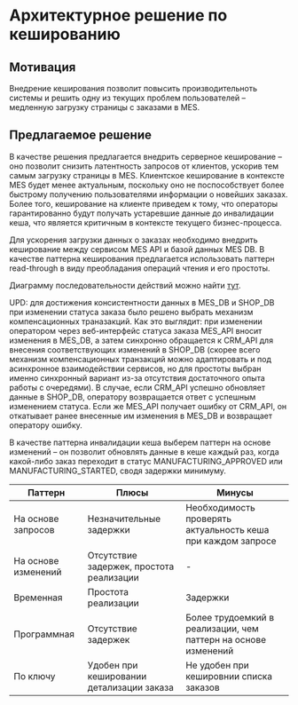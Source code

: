 # Архитектурное решение по кешированию

## Мотивация

Внедрение кеширования позволит повысить производительноть системы и решить одну из текущих проблем пользователей – медленную загрузку страницы с заказами в MES.

## Предлагаемое решение

В качестве решения предлагается внедрить серверное кеширование – оно позволит снизить латентность запросов от клиентов, ускорив тем самым загрузку страницы в MES. Клиентское кеширование в контексте MES будет менее актуальным, поскольку оно не поспособствует более быстрому получению пользователями информации о новейших заказах. Более того, кеширование на клиенте приведем к тому, что операторы гарантированно будут получать устаревшие данные до инвалидации кеша, что является критичным в контексте текущего бизнес-процесса.

Для ускорения загрузки данных о заказах необходимо внедрить кеширование между сервисом MES API и базой данных MES DB. В качестве паттерна кеширования предлагается использовать паттерн read-through в виду преобладания операций чтения и его простоты.

Диаграмму последовательности действий можно найти [тут](https://editor.plantuml.com/uml/hLNBReCm4Bpp5QlSymCzH7bAoI5AbAZdoeLDOWaCzPgqwTVN2pQlGfj8kR36xEpEB8EPaX7Qv4aS66bYX5cCNq95MXg4dOvGmqA45wdESCIF75M8i9JYh4KI19b5ob1cGXdOhewj-v7TWDb-Cm91_F3Dhbi9N1RvuMAsMA-2I1ZnBWXBu79UuPRpTjt5OLlLjUkYRWq-hdTxZ-OrmmELMZ7frMfnH5vgCUa9qa9cBCc0HX5PhG5p64_gz0Edao4mbhF2JxikOGIdL1Ux9wdjff491Y8qyYfiJw_RHIvPgEM28Y9WtdLsEOZYwfilvyrK8CcKkLjOJ4yIO9APMxkZbLm668ydLSUDaaQAM7uZrHM22BjGrv-H3VacryhnRK1AnfKwXndEz_DuOBvF6MQlc4pZLQOvnRTo5j7pvFrZECh348bEUUoyPxz1anE45w7EVzglczXj3RtJSU32GdbcGmiwOBjNJiJkM8VzTK3AKaL8mvvgUhh9YJ-Xtxo6MtbgZzkuXsBd9K_yeNBFrFtvuoAZtQ4pD3z_9hdePDKTUmXwIDNa3asELvzr1zvIuTifgeX_1Jy0).

UPD: для достижения консистентности данных в MES_DB и SHOP_DB при изменении статуса заказа было решено выбрать механизм компенсационных траназакций. Как это выглядит: при изменении оператором через веб-интерфейс статуса заказа MES_API вносит изменения в MES_DB, а затем синхронно обращается к CRM_API для внесения соответствующих изменений в SHOP_DB (скорее всего механизм компенсационных транзакций можно адаптировать и под асинхронное взаимодействии сервисов, но для простоты выбран именно синхронный вариант из-за отсутствия достаточного опыта работы с очередями). В случае, если CRM_API успешно обновляет данные в SHOP_DB, оператору возвращается ответ с успешным изменением статуса. Если же MES_API получает ошибку от CRM_API, он откатывает ранее внесенные им изменения в MES_DB и возвращает оператору ошибку.

В качестве паттерна инвалидации кеша выберем паттерн на основе изменений – он позволит обновлять данные в кеше каждый раз, когда какой-либо заказ переходит в статус MANUFACTURING_APPROVED или MANUFACTURING_STARTED, сводя задержки минимуму.

| Паттерн             | Плюсы                                     | Минусы                                                         |
| ------------------- | ----------------------------------------- | -------------------------------------------------------------- |
| На основе запросов  | Незначительные задержки                   | Необходимость проверять актуальность кеша при каждом запросе   |
| На основе изменений | Отсутствие задержек, простота реализации  | -                                                              |
| Временная           | Простота реализации                       | Задержки                                                       |
| Программная         | Отсутствие задержек                       | Более трудоемкий в реализации, чем паттерн на основе изменений |
| По ключу            | Удобен при кешировании детализации заказа | Не удобен при кешировнии списка заказов                        |

